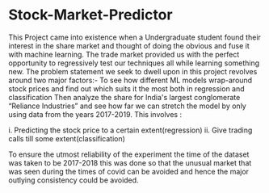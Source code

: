 # Stock-Market-Predictor

This Project came into existence when a Undergraduate student found their interest in the share market and thought of doing the obvious and fuse it with machine learning.
The trade market provided us with the perfect opportunity to regressively test our techniques all while learning something new.
The problem statement we seek to dwell upon in this project revolves around two major factors:-
To see how different ML models wrap-around stock prices and find out which suits it the most both in regression and classification
Then analyze the share for India's largest conglomerate “Reliance Industries” and see how far we can stretch the model by only using data from the years 2017-2019.
This involves :

i. Predicting the stock price to a certain extent(regression)
ii. Give trading calls till some extent(classification)

To ensure the utmost reliability of the experiment the time of the dataset was taken to be 2017-2018 this was done so that the unusual market that was 
seen during the times of covid can be avoided and hence the major outlying consistency could be avoided.
